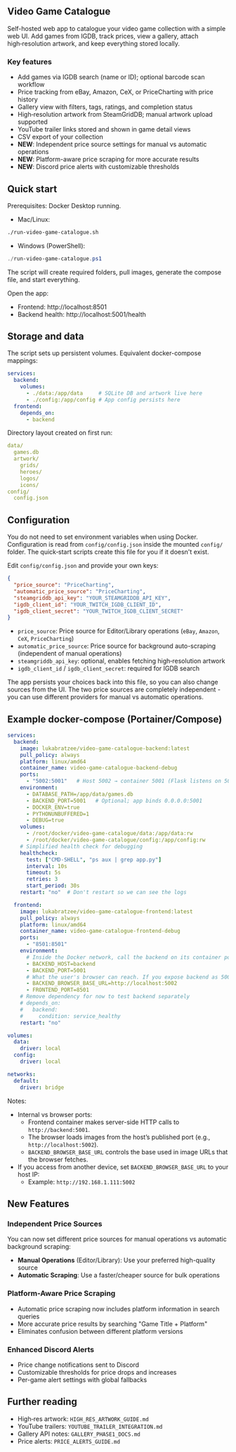 ## Video Game Catalogue

Self-hosted web app to catalogue your video game collection with a simple web UI. Add games from IGDB, track prices, view a gallery, attach high‑resolution artwork, and keep everything stored locally.

### Key features
- Add games via IGDB search (name or ID); optional barcode scan workflow
- Price tracking from eBay, Amazon, CeX, or PriceCharting with price history
- Gallery view with filters, tags, ratings, and completion status
- High‑resolution artwork from SteamGridDB; manual artwork upload supported
- YouTube trailer links stored and shown in game detail views
- CSV export of your collection
- **NEW**: Independent price source settings for manual vs automatic operations
- **NEW**: Platform-aware price scraping for more accurate results
- **NEW**: Discord price alerts with customizable thresholds

## Quick start

Prerequisites: Docker Desktop running.

- Mac/Linux:
```bash
./run-video-game-catalogue.sh
```

- Windows (PowerShell):
```powershell
./run-video-game-catalogue.ps1
```

The script will create required folders, pull images, generate the compose file, and start everything.

Open the app:
- Frontend: http://localhost:8501
- Backend health: http://localhost:5001/health

## Storage and data

The script sets up persistent volumes. Equivalent docker-compose mappings:

```yaml
services:
  backend:
    volumes:
      - ./data:/app/data     # SQLite DB and artwork live here
      - ./config:/app/config # App config persists here
  frontend:
    depends_on:
      - backend
```

Directory layout created on first run:

```yaml
data/
  games.db
  artwork/
    grids/
    heroes/
    logos/
    icons/
config/
  config.json
```

## Configuration

You do not need to set environment variables when using Docker. Configuration is read from `config/config.json` inside the mounted `config/` folder. The quick‑start scripts create this file for you if it doesn't exist.

Edit `config/config.json` and provide your own keys:

```json
{
  "price_source": "PriceCharting",
  "automatic_price_source": "PriceCharting",
  "steamgriddb_api_key": "YOUR_STEAMGRIDDB_API_KEY",
  "igdb_client_id": "YOUR_TWITCH_IGDB_CLIENT_ID",
  "igdb_client_secret": "YOUR_TWITCH_IGDB_CLIENT_SECRET"
}
```

- `price_source`: Price source for Editor/Library operations (`eBay`, `Amazon`, `CeX`, `PriceCharting`)
- `automatic_price_source`: Price source for background auto-scraping (independent of manual operations)
- `steamgriddb_api_key`: optional, enables fetching high‑resolution artwork
- `igdb_client_id` / `igdb_client_secret`: required for IGDB search

The app persists your choices back into this file, so you can also change sources from the UI. The two price sources are completely independent - you can use different providers for manual vs automatic operations.

## Example docker-compose (Portainer/Compose)

```yaml
services:
  backend:
    image: lukabratzee/video-game-catalogue-backend:latest
    pull_policy: always
    platform: linux/amd64
    container_name: video-game-catalogue-backend-debug
    ports:
      - "5002:5001"   # Host 5002 → container 5001 (Flask listens on 5001)
    environment:
      - DATABASE_PATH=/app/data/games.db
      - BACKEND_PORT=5001   # Optional; app binds 0.0.0.0:5001
      - DOCKER_ENV=true
      - PYTHONUNBUFFERED=1
      - DEBUG=true
    volumes:
      - /root/docker/video-game-catalogue/data:/app/data:rw
      - /root/docker/video-game-catalogue/config:/app/config:rw
    # Simplified health check for debugging
    healthcheck:
      test: ["CMD-SHELL", "ps aux | grep app.py"]
      interval: 10s
      timeout: 5s
      retries: 3
      start_period: 30s
    restart: "no"  # Don't restart so we can see the logs

  frontend:
    image: lukabratzee/video-game-catalogue-frontend:latest
    pull_policy: always
    platform: linux/amd64
    container_name: video-game-catalogue-frontend-debug
    ports:
      - "8501:8501"
    environment:
      # Inside the Docker network, call the backend on its container port (5001)
      - BACKEND_HOST=backend
      - BACKEND_PORT=5001
      # What the user's browser can reach. If you expose backend as 5002 on your host:
      - BACKEND_BROWSER_BASE_URL=http://localhost:5002
      - FRONTEND_PORT=8501
    # Remove dependency for now to test backend separately
    # depends_on:
    #   backend:
    #     condition: service_healthy
    restart: "no"

volumes:
  data:
    driver: local
  config:
    driver: local

networks:
  default:
    driver: bridge
```

Notes:
- Internal vs browser ports:
  - Frontend container makes server-side HTTP calls to `http://backend:5001`.
  - The browser loads images from the host’s published port (e.g., `http://localhost:5002`).
  - `BACKEND_BROWSER_BASE_URL` controls the base used in image URLs that the browser fetches.
- If you access from another device, set `BACKEND_BROWSER_BASE_URL` to your host IP:
  - Example: `http://192.168.1.111:5002`

 

## New Features

### Independent Price Sources
You can now set different price sources for manual operations vs automatic background scraping:
- **Manual Operations** (Editor/Library): Use your preferred high-quality source
- **Automatic Scraping**: Use a faster/cheaper source for bulk operations

### Platform-Aware Price Scraping
- Automatic price scraping now includes platform information in search queries
- More accurate price results by searching "Game Title + Platform"
- Eliminates confusion between different platform versions

### Enhanced Discord Alerts
- Price change notifications sent to Discord
- Customizable thresholds for price drops and increases
- Per-game alert settings with global fallbacks

## Further reading

- High‑res artwork: `HIGH_RES_ARTWORK_GUIDE.md`
- YouTube trailers: `YOUTUBE_TRAILER_INTEGRATION.md`
- Gallery API notes: `GALLERY_PHASE1_DOCS.md`
- Price alerts: `PRICE_ALERTS_GUIDE.md`


